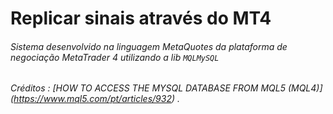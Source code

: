 # Replicar sinais através do MT4
###### Sistema desenvolvido na linguagem MetaQuotes da plataforma de negociação MetaTrader 4 utilizando a lib `MQLMySQL` 
###### Créditos : [HOW TO ACCESS THE MYSQL DATABASE FROM MQL5 (MQL4)] (https://www.mql5.com/pt/articles/932) .

